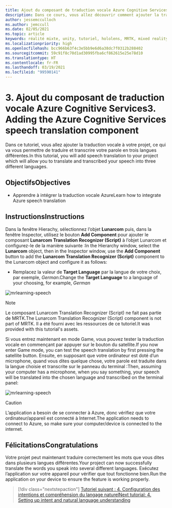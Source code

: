 ```yaml
---
title: Ajout du composant de traduction vocale Azure Cognitive Services
description: Dans ce cours, vous allez découvrir comment ajouter la traduction vocale Azure Cognitive Services dans des applications de réalité mixte.
author: jessemcculloch
ms.author: jemccull
ms.date: 02/05/2021
ms.topic: article
keywords: réalité mixte, unity, tutoriel, hololens, MRTK, mixed reality toolkit, UWP, ancres spatiales Azure, reconnaissance vocale, Windows 10, traduction vocale
ms.localizationpriority: high
ms.openlocfilehash: bcc966b63f4c3e5bb9e6d6a38dc7f0312b288402
ms.sourcegitcommit: 59c91f8c70d1ad30995fba6cf862615e25e78d10
ms.translationtype: HT
ms.contentlocale: fr-FR
ms.lasthandoff: 03/19/2021
ms.locfileid: "99590141"
---
```

# <a name="3-adding-the-azure-cognitive-services-speech-translation-component"></a><span data-ttu-id="38a59-104">3. Ajout du composant de traduction vocale Azure Cognitive Services</span><span class="sxs-lookup"><span data-stu-id="38a59-104">3. Adding the Azure Cognitive Services speech translation component</span></span>

<span data-ttu-id="38a59-105">Dans ce tutoriel, vous allez ajouter la traduction vocale à votre projet, ce qui va vous permettre de traduire et transcrire votre parole en trois langues différentes.</span><span class="sxs-lookup"><span data-stu-id="38a59-105">In this tutorial, you will add speech translation to your project which will allow you to translate and transcribed your speech into three different languages.</span></span>

## <a name="objectives"></a><span data-ttu-id="38a59-106">Objectifs</span><span class="sxs-lookup"><span data-stu-id="38a59-106">Objectives</span></span>

* <span data-ttu-id="38a59-107">Apprendre à intégrer la traduction vocale Azure</span><span class="sxs-lookup"><span data-stu-id="38a59-107">Learn how to integrate Azure speech translation</span></span>

## <a name="instructions"></a><span data-ttu-id="38a59-108">Instructions</span><span class="sxs-lookup"><span data-stu-id="38a59-108">Instructions</span></span>

<span data-ttu-id="38a59-109">Dans la fenêtre Hierachy, sélectionnez l’objet **Lunarcom** puis, dans la fenêtre Inspector, utilisez le bouton **Add Component** pour ajouter le composant **Lunarcom Translation Recognizer (Script)** à l’objet Lunarcom et configurez-le de la manière suivante :</span><span class="sxs-lookup"><span data-stu-id="38a59-109">In the Hierarchy window, select the **Lunarcom** object, then in the Inspector window, use the **Add Component** button to add the **Lunarcom Translation Recognizer (Script)** component to the Lunarcom object and configure it as follows:</span></span>

* <span data-ttu-id="38a59-110">Remplacez la valeur de **Target Language** par la langue de votre choix, par exemple, _German_.</span><span class="sxs-lookup"><span data-stu-id="38a59-110">Change the **Target Language** to a language of your choosing, for example, _German_</span></span>

![mrlearning-speech](images/mrlearning-speech/tutorial3-section1-step1-1.png)

> [!NOTE]
> <span data-ttu-id="38a59-112">Le composant Lunarcom Translation Recognizer (Script) ne fait pas partie de MRTK.</span><span class="sxs-lookup"><span data-stu-id="38a59-112">The Lunarcom Translation Recognizer (Script) component is not part of MRTK.</span></span> <span data-ttu-id="38a59-113">Il a été fourni avec les ressources de ce tutoriel.</span><span class="sxs-lookup"><span data-stu-id="38a59-113">It was provided with this tutorial's assets.</span></span>

<span data-ttu-id="38a59-114">Si vous entrez maintenant en mode Game, vous pouvez tester la traduction vocale en commençant par appuyer sur le bouton du satellite.</span><span class="sxs-lookup"><span data-stu-id="38a59-114">If you now enter Game mode, you can test the speech translation by first pressing the satellite button.</span></span> <span data-ttu-id="38a59-115">Ensuite, en supposant que votre ordinateur est doté d’un microphone, quand vous dites quelque chose, votre parole est traduite dans la langue choisie et transcrite sur le panneau du terminal :</span><span class="sxs-lookup"><span data-stu-id="38a59-115">Then, assuming your computer has a microphone, when you say something, your speech will be translated into the chosen language and transcribed on the terminal panel:</span></span>

![mrlearning-speech](images/mrlearning-speech/tutorial3-section1-step1-2.png)

> [!CAUTION]
> <span data-ttu-id="38a59-117">L’application a besoin de se connecter à Azure, donc vérifiez que votre ordinateur/appareil est connecté à Internet.</span><span class="sxs-lookup"><span data-stu-id="38a59-117">The application needs to connect to Azure, so make sure your computer/device is connected to the internet.</span></span>

## <a name="congratulations"></a><span data-ttu-id="38a59-118">Félicitations</span><span class="sxs-lookup"><span data-stu-id="38a59-118">Congratulations</span></span>

<span data-ttu-id="38a59-119">Votre projet peut maintenant traduire correctement les mots que vous dites dans plusieurs langues différentes.</span><span class="sxs-lookup"><span data-stu-id="38a59-119">Your project can now successfully translate the words you speak into several different languages.</span></span> <span data-ttu-id="38a59-120">Exécutez l’application sur votre appareil pour vérifier que tout fonctionne bien.</span><span class="sxs-lookup"><span data-stu-id="38a59-120">Run the application on your device to ensure the feature is working properly.</span></span>

> [!div class="nextstepaction"]
> [<span data-ttu-id="38a59-121">Tutoriel suivant : 4. Configuration des intentions et compréhension du langage naturel</span><span class="sxs-lookup"><span data-stu-id="38a59-121">Next tutorial: 4. Setting up intent and natural language understanding</span></span>](mrlearning-speechSDK-ch4.md)
